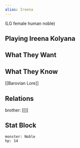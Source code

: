 ```yaml
---
alias: Ireena
---
```

(LG female human noble)
## Playing Ireena Kolyana

## What They Want

## What They Know
[[Barovian Lore]]

## Relations
brother: [[]]
## Stat Block

```statblock
monster: Noble
hp: 14
```
